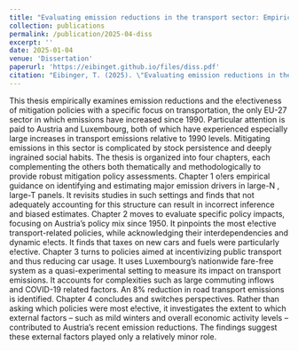 ```yaml
---
title: "Evaluating emission reductions in the transport sector: Empirical contributions\" <i>Dissertation"
collection: publications
permalink: /publication/2025-04-diss
excerpt: ''
date: 2025-01-04
venue: 'Dissertation'
paperurl: 'https://eibinget.github.io/files/diss.pdf'
citation: "Eibinger, T. (2025). \"Evaluating emission reductions in the transport sector: Empirical contributions\" <i>Dissertation</i>."
---
```


This thesis empirically examines emission reductions and the e!ectiveness of mitigation policies with a specific focus on transportation, the only EU-27 sector in which emissions have increased since 1990. Particular attention is paid to Austria and Luxembourg, both of which have experienced especially large increases in transport emissions relative to 1990 levels. Mitigating emissions in this sector is complicated by stock persistence and deeply ingrained social habits. The thesis is organized into four chapters, each complementing the others both thematically and methodologically to provide robust mitigation policy assessments. Chapter 1 o!ers empirical guidance on identifying and estimating major emission drivers in large-N , large-T panels. It revisits studies in such settings and finds that not adequately accounting for this structure can result in incorrect inference and biased estimates. Chapter 2 moves to evaluate specific policy impacts, focusing on Austria’s policy mix since 1950. It pinpoints the most e!ective transport-related policies, while acknowledging their interdependencies and dynamic e!ects. It finds that taxes on new cars and fuels were particularly e!ective. Chapter 3 turns to policies aimed at incentivizing public transport and thus reducing car usage. It uses Luxembourg’s nationwide fare-free system as a quasi-experimental setting to measure its impact on transport emissions. It accounts for complexities such as large commuting inflows and COVID-19 related factors. An 8% reduction in road transport emissions is identified. Chapter 4 concludes and switches perspectives. Rather than asking which policies were most e!ective, it investigates the extent to which external factors – such as mild winters and overall economic activity levels – contributed to Austria’s recent emission reductions. The findings suggest these external factors played only a relatively minor role.